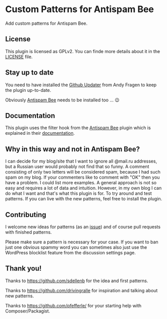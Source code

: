 # Custom Patterns for Antispam Bee
Add custom patterns for Antispam Bee.

## License

This plugin is licensed as GPLv2. You can finde more details about it in the [LICENSE](https://github.com/Zodiac1978/custom-patterns-asb/blob/master/LICENSE) file.

## Stay up to date

You need to have installed the [Github Updater](https://github.com/afragen/github-updater) from Andy Fragen to keep the plugin up-to-date.

Obviously [Antispam Bee](https://wordpress.org/plugins/antispam-bee/) needs to be installed too ... 😉

## Documentation

This plugin uses the filter hook from the [Antispam Bee](https://github.com/pluginkollektiv/antispam-bee/) plugin which is explained in their [documentation](https://antispambee.pluginkollektiv.org/documentation/#antispam_bee_patterns).

## Why in this way and not in Antispam Bee?

I can decide for my blog/site that I want to ignore all @mail.ru addresses, but a Russian user would probably not find that so funny. A comment consisting of only two letters will be considered spam, because I had such spam on my blog. If your commenters like to comment with "OK" then you have a problem. I could list more examples. A general approach is not so easy and requires a lot of data and intuition. However, in my own blog I can do what I want and that's what this plugin is for. To try around and test patterns. If you can live with the new patterns, feel free to install the plugin.

## Contributing

I welcome new ideas for patterns (as an [issue](https://github.com/Zodiac1978/custom-patterns-asb/issues/new)) and of course pull requests with finished patterns.

Please make sure a pattern is necessary for your case. If you want to ban just one obvious spammy word you can sometimes also just use the WordPress blocklist feature from the discussion settings page.

## Thank you!

Thanks to https://github.com/sdellenb for the idea and first patterns.

Thanks to https://github.com/drivingralle for inspiration and talking about new patterns.

Thanks to https://github.com/pfefferle/ for your starting help with Composer/Packagist.
